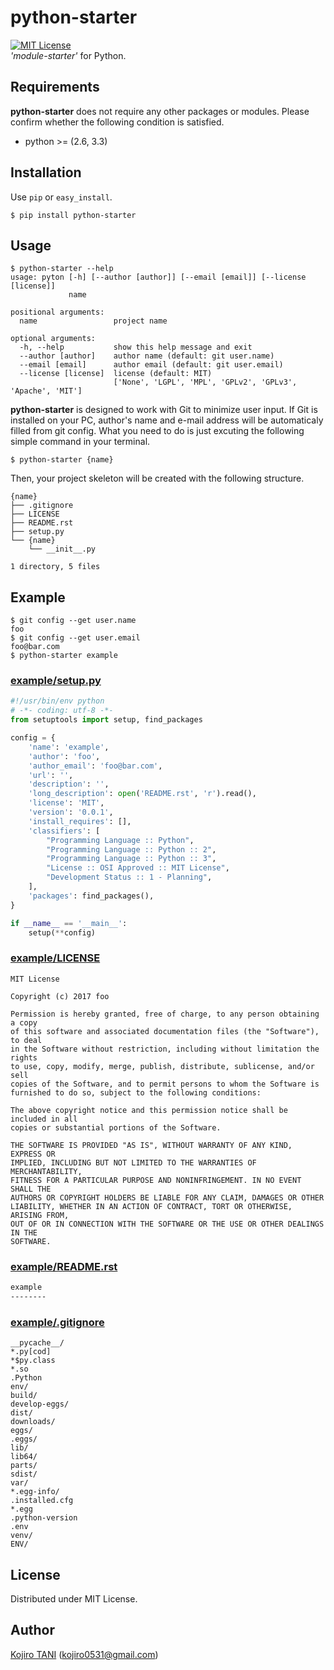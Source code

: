 # python-starter
[![MIT License](http://img.shields.io/badge/license-MIT-blue.svg?style=flat)](LICENSE)  
*'module-starter'* for Python.


## Requirements
**python-starter** does not require any other packages or modules. Please confirm whether the following condition is satisfied.  
- python >= (2.6, 3.3)


## Installation
Use `pip` or `easy_install`.  
```
$ pip install python-starter
```

## Usage
```
$ python-starter --help
usage: pyton [-h] [--author [author]] [--email [email]] [--license [license]]
             name

positional arguments:
  name                 project name

optional arguments:
  -h, --help           show this help message and exit
  --author [author]    author name (default: git user.name)
  --email [email]      author email (default: git user.email)
  --license [license]  license (default: MIT)
                       ['None', 'LGPL', 'MPL', 'GPLv2', 'GPLv3', 'Apache', 'MIT']
``` 
**python-starter** is designed to work with Git to minimize user input. If Git is installed on your PC, author's name and e-mail address will be automaticaly filled from git config. What you need to do is just excuting the following simple command in your terminal.  
```
$ python-starter {name}
```
Then, your project skeleton will be created with the following structure.  
```
{name}
├── .gitignore
├── LICENSE
├── README.rst
├── setup.py
└── {name}
    └── __init__.py

1 directory, 5 files
```

## Example
```
$ git config --get user.name
foo
$ git config --get user.email
foo@bar.com
$ python-starter example
```

### [example/setup.py](example/setup.py)
```python
#!/usr/bin/env python
# -*- coding: utf-8 -*-
from setuptools import setup, find_packages

config = {
    'name': 'example',
    'author': 'foo',
    'author_email': 'foo@bar.com',
    'url': '',
    'description': '',
    'long_description': open('README.rst', 'r').read(),
    'license': 'MIT',
    'version': '0.0.1',
    'install_requires': [],
    'classifiers': [
        "Programming Language :: Python",
        "Programming Language :: Python :: 2",
        "Programming Language :: Python :: 3",
        "License :: OSI Approved :: MIT License",
        "Development Status :: 1 - Planning",
    ],
    'packages': find_packages(),
}

if __name__ == '__main__':
    setup(**config)
```

### [example/LICENSE](example/LICENSE)
```
MIT License

Copyright (c) 2017 foo

Permission is hereby granted, free of charge, to any person obtaining a copy
of this software and associated documentation files (the "Software"), to deal
in the Software without restriction, including without limitation the rights
to use, copy, modify, merge, publish, distribute, sublicense, and/or sell
copies of the Software, and to permit persons to whom the Software is
furnished to do so, subject to the following conditions:

The above copyright notice and this permission notice shall be included in all
copies or substantial portions of the Software.

THE SOFTWARE IS PROVIDED "AS IS", WITHOUT WARRANTY OF ANY KIND, EXPRESS OR
IMPLIED, INCLUDING BUT NOT LIMITED TO THE WARRANTIES OF MERCHANTABILITY,
FITNESS FOR A PARTICULAR PURPOSE AND NONINFRINGEMENT. IN NO EVENT SHALL THE
AUTHORS OR COPYRIGHT HOLDERS BE LIABLE FOR ANY CLAIM, DAMAGES OR OTHER
LIABILITY, WHETHER IN AN ACTION OF CONTRACT, TORT OR OTHERWISE, ARISING FROM,
OUT OF OR IN CONNECTION WITH THE SOFTWARE OR THE USE OR OTHER DEALINGS IN THE
SOFTWARE.
```

### [example/README.rst](example/README.rst)
```reST
example
--------
```

### [example/.gitignore](example/.gitignore)
```
__pycache__/
*.py[cod]
*$py.class
*.so
.Python
env/
build/
develop-eggs/
dist/
downloads/
eggs/
.eggs/
lib/
lib64/
parts/
sdist/
var/
*.egg-info/
.installed.cfg
*.egg
.python-version
.env
venv/
ENV/
```


## License
Distributed under MIT License.  

## Author
[Kojiro TANI](https://github.com/koji-kojiro "koji-kojiro") (kojiro0531@gmail.com)
